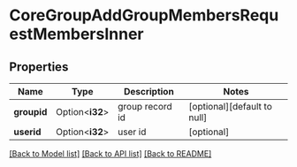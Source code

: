 # CoreGroupAddGroupMembersRequestMembersInner

## Properties

Name | Type | Description | Notes
------------ | ------------- | ------------- | -------------
**groupid** | Option<**i32**> | group record id | [optional][default to null]
**userid** | Option<**i32**> | user id | [optional]

[[Back to Model list]](../README.md#documentation-for-models) [[Back to API list]](../README.md#documentation-for-api-endpoints) [[Back to README]](../README.md)


